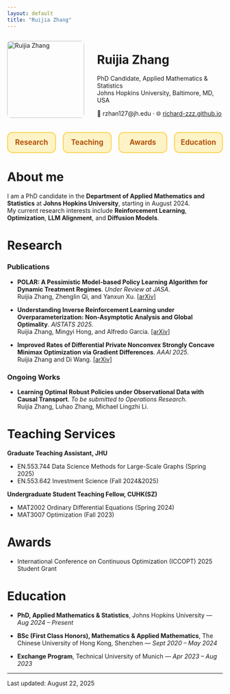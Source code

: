 ```yaml
---
layout: default
title: "Ruijia Zhang"
---
```


<div style="display:flex; align-items:center; gap:30px;">

  <!-- 左边头像 -->
  <img src="/assets/img/IMG_7756.JPG" alt="Ruijia Zhang" width="180" style="border-radius:8px;">

  <!-- 右边文字 -->
  <div>
    <h1>Ruijia Zhang</h1>
    <p>PhD Candidate, Applied Mathematics & Statistics<br>
    Johns Hopkins University, Baltimore, MD, USA</p>
    <p>📧 rzhan127@jh.edu · 🌐 <a href="https://richard-zzz.github.io">richard-zzz.github.io</a></p>
  </div>

</div>

<!-- Nav -->
<style>
  .navbar{
    display:grid;
    grid-template-columns: repeat(4, minmax(0,1fr)); /* 四个按钮均分整行 */
    gap:16px;
    margin:20px 0 28px;
  }
  .navbar a{
    display:block;
    text-align:center;
    padding:14px 0;
    border:2px solid #fcd34d;       /* 金黄描边 */
    border-radius:12px;
    background:#fef3c7;              /* 浅黄底 */
    color:#b45309 !important;        /* 深琥珀字色 */
    text-decoration:none !important; /* 去掉下划线 */
    font-weight:700;
    font-size:1.05rem;
    line-height:1;
    transition:all .2s ease;
  }
  .navbar a:hover{
    background:#fde68a;
    transform:translateY(-2px);
    box-shadow:0 4px 12px rgba(249,115,22,.15);
  }
  /* 小屏自适应：手机上两列 */
  @media (max-width: 640px){
    .navbar{ grid-template-columns: repeat(2, minmax(0,1fr)); }
  }
</style>

<div class="navbar">
  <a href="#research">Research</a>
  <a href="#teaching">Teaching</a>
  <a href="#awards">Awards</a>
  <a href="#education">Education</a>
</div>

# About me
I am a PhD candidate in the **Department of Applied Mathematics and Statistics** at **Johns Hopkins University**, starting in August 2024.  
My current research interests include **Reinforcement Learning**, **Optimization**, **LLM Alignment**, and **Diffusion Models**.

# Research

### Publications
- **POLAR: A Pessimistic Model-based Policy Learning Algorithm for Dynamic Treatment Regimes**. *Under Review at JASA*.  
  Ruijia Zhang, Zhenglin Qi, and Yanxun Xu. [[arXiv]](https://arxiv.org/abs/2506.20406)

- **Understanding Inverse Reinforcement Learning under Overparameterization: Non-Asymptotic Analysis and Global Optimality**. *AISTATS 2025*.  
  Ruijia Zhang, Mingyi Hong, and Alfredo Garcia.  [[arXiv]](https://arxiv.org/abs/2503.17865)
  
- **Improved Rates of Differential Private Nonconvex Strongly Concave Minimax Optimization via Gradient Differences**. *AAAI 2025*.  
  Ruijia Zhang and Di Wang.  [[arXiv]](https://arxiv.org/abs/2503.18317)
  

### Ongoing Works
- **Learning Optimal Robust Policies under Observational Data with Causal Transport**. *To be submitted to Operations Research*.  
  Ruijia Zhang, Luhao Zhang, Michael Lingzhi Li.

# Teaching Services
**Graduate Teaching Assistant, JHU**
- EN.553.744 Data Science Methods for Large-Scale Graphs (Spring 2025)
- EN.553.642 Investment Science (Fall 2024&2025)

**Undergraduate Student Teaching Fellow, CUHK(SZ)**
- MAT2002 Ordinary Differential Equations (Spring 2024)
- MAT3007 Optimization (Fall 2023)

# Awards
- International Conference on Continuous Optimization (ICCOPT) 2025 Student Grant 

# Education
- **PhD, Applied Mathematics & Statistics**, Johns Hopkins University — *Aug 2024 – Present*    

- **BSc (First Class Honors), Mathematics & Applied Mathematics**, The Chinese University of Hong Kong, Shenzhen — *Sept 2020 – May 2024*  

- **Exchange Program**, Technical University of Munich — *Apr 2023 – Aug 2023*  

<hr>
<div class="small">Last updated: August 22, 2025</div>
